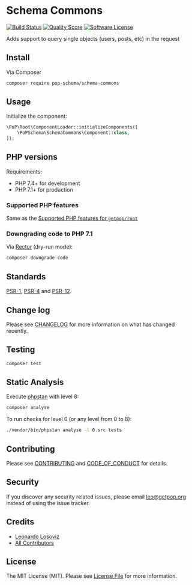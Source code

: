 # Schema Commons

[![Build Status][ico-travis]][link-travis]
[![Quality Score][ico-code-quality]][link-code-quality]
[![Software License][ico-license]](LICENSE.md)

<!--
[![Latest Version on Packagist][ico-version]][link-packagist]
[![Coverage Status][ico-scrutinizer]][link-scrutinizer]
[![Total Downloads][ico-downloads]][link-downloads]
-->

Adds support to query single objects (users, posts, etc) in the request

## Install

Via Composer

``` bash
composer require pop-schema/schema-commons
```

## Usage

Initialize the component:

``` php
\PoP\Root\ComponentLoader::initializeComponents([
    \PoPSchema\SchemaCommons\Component::class,
]);
```

## PHP versions

Requirements:

- PHP 7.4+ for development
- PHP 7.1+ for production

### Supported PHP features

Same as the [Supported PHP features for `getpop/root`](https://github.com/getpop/root/#supported-php-features)

### Downgrading code to PHP 7.1

Via [Rector](https://github.com/rectorphp/rector) (dry-run mode):

```bash
composer downgrade-code
```

## Standards

[PSR-1](https://www.php-fig.org/psr/psr-1), [PSR-4](https://www.php-fig.org/psr/psr-4) and [PSR-12](https://www.php-fig.org/psr/psr-12).

## Change log

Please see [CHANGELOG](CHANGELOG.md) for more information on what has changed recently.

## Testing

``` bash
composer test
```

## Static Analysis

Execute [phpstan](https://github.com/phpstan/phpstan) with level 8:

``` bash
composer analyse
```

To run checks for level 0 (or any level from 0 to 8):

``` bash
./vendor/bin/phpstan analyse -l 0 src tests
```

## Contributing

Please see [CONTRIBUTING](CONTRIBUTING.md) and [CODE_OF_CONDUCT](CODE_OF_CONDUCT.md) for details.

## Security

If you discover any security related issues, please email leo@getpop.org instead of using the issue tracker.

## Credits

- [Leonardo Losoviz][link-author]
- [All Contributors][link-contributors]

## License

The MIT License (MIT). Please see [License File](LICENSE.md) for more information.

[ico-version]: https://img.shields.io/packagist/v/pop-schema/schema-commons.svg?style=flat-square
[ico-license]: https://img.shields.io/badge/license-MIT-brightgreen.svg?style=flat-square
[ico-travis]: https://img.shields.io/travis/pop-schema/schema-commons/master.svg?style=flat-square
[ico-scrutinizer]: https://img.shields.io/scrutinizer/coverage/g/pop-schema/schema-commons.svg?style=flat-square
[ico-code-quality]: https://img.shields.io/scrutinizer/g/pop-schema/schema-commons.svg?style=flat-square
[ico-downloads]: https://img.shields.io/packagist/dt/pop-schema/schema-commons.svg?style=flat-square

[link-packagist]: https://packagist.org/packages/pop-schema/schema-commons
[link-travis]: https://travis-ci.org/pop-schema/schema-commons
[link-scrutinizer]: https://scrutinizer-ci.com/g/pop-schema/schema-commons/code-structure
[link-code-quality]: https://scrutinizer-ci.com/g/pop-schema/schema-commons
[link-downloads]: https://packagist.org/packages/pop-schema/schema-commons
[link-author]: https://github.com/leoloso
[link-contributors]: ../../../../../../contributors
